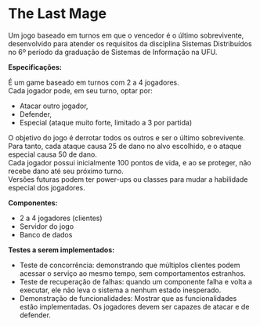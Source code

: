 # The Last Mage
Um jogo baseado em turnos em que o vencedor é o último sobrevivente, desenvolvido para atender os requisitos da disciplina Sistemas Distribuídos no 6º período da graduação de Sistemas de Informação na UFU.

**Especificações:**

É um game baseado em turnos com 2 a 4 jogadores.\
Cada jogador pode, em seu turno, optar por:
  - Atacar outro jogador,
  - Defender,
  - Especial (ataque muito forte, limitado a 3 por partida)

O objetivo do jogo é derrotar todos os outros e ser o último sobrevivente.\
Para tanto, cada ataque causa 25 de dano no alvo escolhido, e o ataque especial causa 50 de dano.\
Cada jogador possui inicialmente 100 pontos de vida, e ao se proteger, não recebe dano até seu próximo turno.\
Versões futuras podem ter power-ups ou classes para mudar a habilidade especial dos jogadores.

**Componentes:**

  - 2 a 4 jogadores (clientes)
  - Servidor do jogo
  - Banco de dados

**Testes a serem implementados:**

  - Teste de concorrência: demonstrando que múltiplos clientes podem acessar o serviço ao mesmo tempo, sem comportamentos estranhos.
  - Teste de recuperação de falhas: quando um componente falha e volta a executar, ele não leva o sistema a nenhum estado inesperado.
  - Demonstração de funcionalidades: Mostrar que as funcionalidades estão implementadas. Os jogadores devem ser capazes de atacar e de defender.
